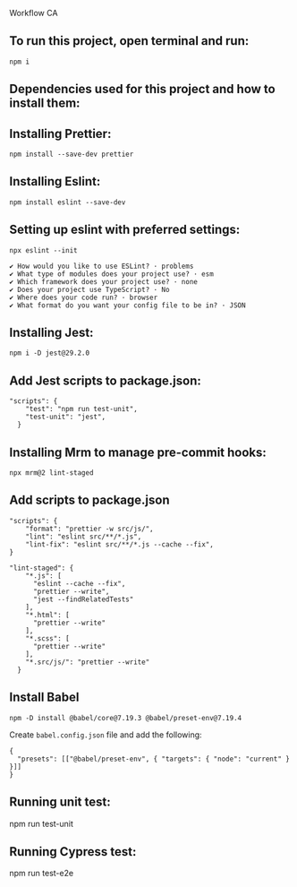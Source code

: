 Workflow CA

## To run this project, open terminal and run:

```
npm i
```


## Dependencies used for this project and how to install them:


## Installing Prettier:

```
npm install --save-dev prettier
```

## Installing Eslint:

```
npm install eslint --save-dev
```

## Setting up eslint with preferred settings:

```
npx eslint --init
```

```
✔ How would you like to use ESLint? · problems
✔ What type of modules does your project use? · esm
✔ Which framework does your project use? · none
✔ Does your project use TypeScript? · No
✔ Where does your code run? · browser
✔ What format do you want your config file to be in? · JSON
```

## Installing Jest:

```
npm i -D jest@29.2.0
```

## Add Jest scripts to package.json:

```
"scripts": {
    "test": "npm run test-unit",
    "test-unit": "jest",
  }
```

## Installing Mrm to manage pre-commit hooks:

```
npx mrm@2 lint-staged
```

## Add scripts to package.json

```
"scripts": {
    "format": "prettier -w src/js/",
    "lint": "eslint src/**/*.js",
    "lint-fix": "eslint src/**/*.js --cache --fix",
}
```

```
"lint-staged": {
    "*.js": [
      "eslint --cache --fix",
      "prettier --write",
      "jest --findRelatedTests"
    ],
    "*.html": [
      "prettier --write"
    ],
    "*.scss": [
      "prettier --write"
    ],
    "*.src/js/": "prettier --write"
  }
```

## Install Babel

```
npm -D install @babel/core@7.19.3 @babel/preset-env@7.19.4
```

Create `babel.config.json` file and add the following:

```
{
  "presets": [["@babel/preset-env", { "targets": { "node": "current" } }]]
}
```

## Running unit test:

npm run test-unit

## Running Cypress test:

npm run test-e2e